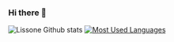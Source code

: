 ### Hi there 👋

![Lissone Github stats](https://github-readme-stats.vercel.app/api?username=Lissone&show_icons=true&theme=radical)
[![Most Used Languages](https://github-readme-stats.vercel.app/api/top-langs/?username=Lissone&theme=radical)](https://github.com/anuraghazra/github-readme-stats)

<!--
**Lissone/Lissone** is a ✨ _special_ ✨ repository because its `README.md` (this file) appears on your GitHub profile.

Here are some ideas to get you started:

- 🔭 I’m currently working on ...
- 🌱 I’m currently learning ...
- 👯 I’m looking to collaborate on ...
- 🤔 I’m looking for help with ...
- 💬 Ask me about ...
- 📫 How to reach me: ...
- 😄 Pronouns: ...
- ⚡ Fun fact: ...
-->
